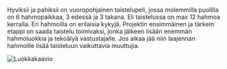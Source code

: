 Hyviksii ja pahiksii on vuoropohjainen taistelupeli, jossa molemmilla puolilla on 6 hahmopaikkaa,
3 edessä ja 3 takana. Eli taistelussa on max 12 hahmoa kerralla. Eri hahmoilla on erilaisia kykyjä.
Projektin ensimmäinen ja tärkein etappi on saada taistelu toimivaksi, jonka jälkeen lisään enemmän
hahmoluokkia ja tekoälyä vastustajalle. Jos aikaa jää niin laajennan hahmoille lisää taisteluun
vaikuttavia muuttujia.

![Luokkakaavio](https://github.com/PikkuHukka/hyviksiijapahiksii/blob/master/dokumentaatio/MaarittelyvaiheenLuokkakaavio.png)
